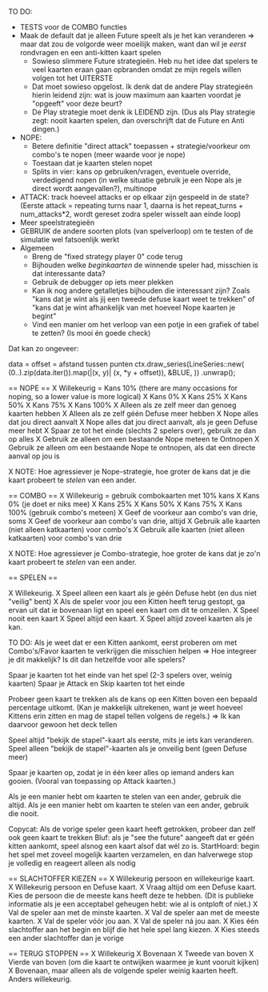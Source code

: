 TO DO:
* TESTS voor de COMBO functies
* Maak de default dat je alleen Future speelt als je het kan veranderen => maar dat zou de volgorde weer moeilijk maken, want dan wil je _eerst_ rondvragen en een anti-kitten kaart spelen
  * Sowieso slimmere Future strategieën. Heb nu het idee dat spelers te veel kaarten eraan gaan opbranden omdat ze mijn regels willen volgen tot het UITERSTE
  * Dat moet sowieso opgelost. Ik denk dat de andere Play strategieën hierin leidend zijn: wat is jouw maximum aan kaarten voordat je "opgeeft" voor deze beurt?
  * De Play strategie moet denk ik LEIDEND zijn. (Dus als Play strategie zegt: nooit kaarten spelen, dan overschrijft dat de Future en Anti dingen.) 
* NOPE:
  * Betere definitie "direct attack" toepassen + strategie/voorkeur om combo's te nopen (meer waarde voor je nope)
  * Toestaan dat je kaarten stelen nopet 
  * Splits in vier: kans op gebruiken/vragen, eventuele override, verdedigend nopen (in welke situatie gebruik je een Nope als je direct wordt aangevallen?), multinope
* ATTACK: track hoeveel attacks er op elkaar zijn gespeeld in de state? (Eerste attack = repeating turns naar 1, daarna is het repeat_turns + num_attacks*2, wordt gereset zodra speler wisselt aan einde loop)
* Meer speelstrategieën
* GEBRUIK de andere soorten plots (van spelverloop) om te testen of de simulatie wel fatsoenlijk werkt
* Algemeen
  * Breng de "fixed strategy player 0" code terug
  * Bijhouden welke _beginkaarten_ de winnende speler had, misschien is dat interessante data?
  * Gebruik de debugger op iets meer plekken
  * Kan ik nog andere getalletjes bijhouden die interessant zijn? Zoals "kans dat je wint als jij een tweede defuse kaart weet te trekken" of "kans dat je wint afhankelijk van met hoeveel Nope kaarten je begint"
  * Vind een manier om het verloop van een potje in een grafiek of tabel te zetten? (Is mooi én goede check)

Dat kan zo ongeveer:

data = <lijst met hoeveel kaarten elke speler in deze ronde had>
offset = afstand tussen punten
ctx.draw_series(LineSeries::new(
    (0..).zip(data.iter()).map(|(x, y)| (x, *y + offset)),
    &BLUE,
))
.unwrap();


== NOPE ==
X Willekeurig = Kans 10% (there are many occasions for noping, so a lower value is more logical)
X Kans 0%
X Kans 25%
X Kans 50%
X Kans 75%
X Kans 100%
X Alleen als ze zelf meer dan genoeg kaarten hebben
X Alleen als ze zelf géén Defuse meer hebben
X Nope alles dat jou direct aanvalt
X Nope alles dat jou direct aanvalt, als je geen Defuse meer hebt
X Spaar ze tot het einde (slechts 2 spelers over), gebruik ze dan op alles
X Gebruik ze alleen om een bestaande Nope meteen te Ontnopen
X Gebruik ze alleen om een bestaande Nope te ontnopen, als dat een directe aanval op jou is

X NOTE: Hoe agressiever je Nope-strategie, hoe groter de kans dat je die kaart probeert te _stelen_ van een ander.

== COMBO ==
X Willekeurig = gebruik combokaarten met 10% kans
X Kans 0% (je doet er niks mee)
X Kans 25%
X Kans 50%
X Kans 75%
X Kans 100% (gebruik combo's meteen)
X Geef de voorkeur aan combo's van drie, soms
X Geef de voorkeur aan combo's van drie, altijd
X Gebruik alle kaarten (niet alleen katkaarten) voor combo's
X Gebruik alle kaarten (niet alleen katkaarten) voor combo's van drie

X NOTE: Hoe agressiever je Combo-strategie, hoe groter de kans dat je zo'n kaart probeert te _stelen_ van een ander.

== SPELEN == 

X Willekeurig.
X Speel alleen een kaart als je géén Defuse hebt (en dus niet "veilig" bent)
X Als de speler voor jou een Kitten heeft terug gestopt, ga ervan uit dat ie bovenaan ligt en speel een kaart om dit te omzeilen.
X Speel nooit een kaart
X Speel altijd een kaart.
X Speel altijd zoveel kaarten als je kan.

TO DO: Als je weet dat er een Kitten aankomt, eerst proberen om met Combo's/Favor kaarten te verkrijgen die misschien helpen => Hoe integreer je dit makkelijk? Is dit dan hetzelfde voor alle spelers?

Spaar je kaarten tot het einde van het spel (2-3 spelers over, weinig kaarten)
Spaar je Attack en Skip kaarten tot het einde

Probeer geen kaart te trekken als de kans op een Kitten boven een bepaald percentage uitkomt. (Kan je makkelijk uitrekenen, want je weet hoeveel Kittens erin zitten en mag de stapel tellen volgens de regels.) => Ik kan daarvoor gewoon het deck tellen

Speel altijd "bekijk de stapel"-kaart als eerste, mits je iets kan veranderen.
Speel alleen "bekijk de stapel"-kaarten als je onveilig bent (geen Defuse meer)

Spaar je kaarten op, zodat je in één keer alles op iemand anders kan gooien. (Vooral van toepassing op Attack kaarten.)

Als je een manier hebt om kaarten te stelen van een ander, gebruik die altijd.
Als je een manier hebt om kaarten te stelen van een ander, gebruik die nooit.

Copycat: Als de vorige speler geen kaart heeft getrokken, probeer dan zelf ook geen kaart te trekken
Bluf: als je "see the future" aangeeft dat er géén kitten aankomt, speel alsnog een kaart alsof dat wél zo is.
StartHoard: begin het spel met zoveel mogelijk kaarten verzamelen, en dan halverwege stop je volledig en reageert alleen als nodig

== SLACHTOFFER KIEZEN ==
X Willekeurig persoon en willekeurige kaart.
X Willekeurig persoon en Defuse kaart.
X Vraag altijd om een Defuse kaart. Kies de persoon die de meeste kans heeft deze te hebben. (Dit is publieke informatie als je een acceptabel geheugen hebt: wie al is ontploft of niet.)
X Val de speler aan met de minste kaarten.
X Val de speler aan met de meeste kaarten.
X Val de speler vóór jou aan.
X Val de speler ná jou aan.
X Kies één slachtoffer aan het begin en blijf die het hele spel lang kiezen.
X Kies steeds een ander slachtoffer dan je vorige

== TERUG STOPPEN ==
X Willekeurig
X Bovenaan
X Tweede van boven
X Vierde van boven (om die kaart te ontwijken waarmee je kunt vooruit kijken)
X Bovenaan, maar alleen als de volgende speler weinig kaarten heeft. Anders willekeurig.